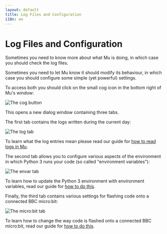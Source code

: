 ```yaml
---
layout: default
title: Log Files and Configuration 
i18n: en
---
```


# Log Files and Configuration 

Sometimes you need to know more about what Mu is doing, in which case you
should check the log files.

Sometimes you need to let Mu know it should modify its behaviour, in which case
you should configure some simple (yet powerful) settings.

To access both you should click on the small cog icon in the bottom right of
Mu's window:

<div class="row">
  <img src="/img/en/howto/cog_button.png" alt="The cog button" class="img-responsive center-block img-rounded movie"/>
  <br/>
</div>

This opens a new dialog window containing three tabs.

The first tab contains the logs written during the current day:

<div class="row">
  <img src="/img/en/howto/log_window.png" alt="The log tab" class="img-responsive center-block img-rounded movie"/>
  <br/>
</div>

To learn what the log entries mean please read our guide for
[how to read logs in Mu](/en/howto/1.0/read_logs).

The second tab allows you to configure various aspects of the environment in
which Python 3 runs your code (so called "environment variables"):

<div class="row">
  <img src="/img/en/howto/envars.png" alt="The envar tab" class="img-responsive center-block img-rounded movie"/>
  <br/>
</div>

To learn how to update the Python 3 environment with environment variables,
read our guide for [how to do this](/en/howto/1.0/python3_envars).

Finally, the third tab contains various settings for flashing code onto a
connected BBC micro:bit:

<div class="row">
  <img src="/img/en/howto/microbit_settings.png" alt="The micro:bit tab" class="img-responsive center-block img-rounded movie"/>
  <br/>
</div>

To learn how to change the way code is flashed onto a connected BBC micro:bit,
read our guide for [how to do this](/en/howto/1.0/microbit_settings).
